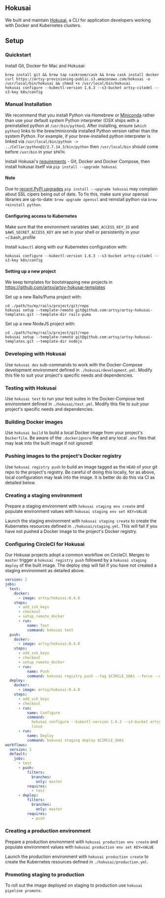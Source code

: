 ## Hokusai

We built and maintain [Hokusai](https://github.com/artsy/hokusai), a CLI for application developers working with
Docker and Kubernetes clusters.

## Setup

### Quickstart

Install Git, Docker for Mac and Hokusai:

```
brew install git && brew tap caskroom/cask && brew cask install docker
curl https://artsy-provisioning-public.s3.amazonaws.com/hokusai -o /usr/local/bin/hokusai && chmod +x /usr/local/bin/hokusai
hokusai configure --kubectl-version 1.6.3 --s3-bucket artsy-citadel --s3-key k8s/config
```

### Manual Installation

We recommend that you install Python via Homebrew or [Miniconda](https://conda.io/miniconda.html) rather than use
your default system Python interpreter (OSX ships with a preinstalled python at `/usr/bin/python`). After
installing, ensure (`which python`) links to the brew/miniconda installed Python version rather than the system
Python. For example, if your brew-installed python interpreter is linked via
`/usr/local/bin/python -> ../Cellar/python@2/2.7.14_3/bin/python` then `/usr/local/bin` should come before
`/usr/bin` in your `$PATH`.

Install Hokusai's [requirements](https://github.com/artsy/hokusai#requirements) - Git, Docker and Docker Compose, then install hokusai itself via
`pip install --upgrade hokusai`

#### Note

Due to
[recent PyPi upgrades](https://gis.stackexchange.com/questions/278989/pip-no-longer-works-with-qgis-2-18-x-python-tls-version-no-longer-supported)
`pip install --upgrade hokusai` may complain about SSL cipers being out of date. To fix this, make sure your
openssl libraries are up-to-date: `brew upgrade openssl` and reinstall python via `brew reinstall python`.

#### Configuring access to Kubernetes

Make sure that the environment variables `$AWS_ACCESS_KEY_ID` and `$AWS_SECRET_ACCESS_KEY` are set in your shell or persistently in your ~/.bash_profile

Install `kubectl` along with our Kubernetes configuration with:

`hokusai configure --kubectl-version 1.6.3 --s3-bucket artsy-citadel --s3-key k8s/config`

#### Setting up a new project

We keep templates for bootstrapping new projects in https://github.com/artsy/artsy-hokusai-templates

Set up a new Rails/Puma project with:

```
cd ./path/to/my/rails/project/git/repo
hokusai setup --template-remote git@github.com:artsy/artsy-hokusai-templates.git --template-dir rails-puma
```

Set up a new NodeJS project with:

```
cd ./path/to/my/rails/project/git/repo
hokusai setup --template-remote git@github.com:artsy/artsy-hokusai-templates.git --template-dir nodejs
```

### Developing with Hokusai

Use `hokusai dev` sub-commands to work with the Docker-Compose development environment defined in
`./hokusai/development.yml`. Modify this file to suit your project's specific needs and dependencies.

### Testing with Hokusai

Use `hokusai test` to run your test suites in the Docker-Compose test environment defined in `./hokusai/test.yml`.
Modify this file to suit your project's specific needs and dependencies.

### Building Docker images

Use `hokusai build` to build a local Docker image from your project's `Dockerfile`. Be aware of the `.dockerignore`
file and any local `.env` files that may leak into the built image if not ignored!

### Pushing images to the project's Docker registry

Use `hokusai registry push` to build an image tagged as the `HEAD` of your git repo to the project's registry. Be
careful of doing this locally, for as above, local configuration may leak into the image. It is better do do this
via CI as detailed below.

### Creating a staging environment

Prepare a staging environment with `hokusai staging env create` and populate environment values with
`hokusai staging env set KEY=VALUE`

Launch the staging environment with `hokusai staging create` to create the Kubernetes resources defined in
`./hokusai/staging.yml`. This will fail if you have not pushed a Docker image to the project's Docker registry.

### Configuring CircleCI for Hokusai

Our Hokusai projects adopt a common workflow on CircleCI. Merges to `master` trigger a `hokusai registry push`
followed by a `hokusai staging deploy` of the built image. The deploy step will fail if you have not created a
staging environment as detailed above.

```yml
version: 2
jobs:
  test:
    docker:
      - image: artsy/hokusai:0.4.0
    steps:
      - add_ssh_keys
      - checkout
      - setup_remote_docker
      - run:
          name: Test
          command: hokusai test
  push:
    docker:
      - image: artsy/hokusai:0.4.0
    steps:
      - add_ssh_keys
      - checkout
      - setup_remote_docker
      - run:
          name: Push
          command: hokusai registry push --tag $CIRCLE_SHA1 --force --overwrite
  deploy:
    docker:
      - image: artsy/hokusai:0.4.0
    steps:
      - add_ssh_keys
      - checkout
      - run:
          name: Configure
          command:
            hokusai configure --kubectl-version 1.6.3 --s3-bucket artsy-citadel --s3-key k8s/config --platform
            linux
      - run:
          name: Deploy
          command: hokusai staging deploy $CIRCLE_SHA1
workflows:
  version: 2
  default:
    jobs:
      - test
      - push:
          filters:
            branches:
              only: master
          requires:
            - test
      - deploy:
          filters:
            branches:
              only: master
          requires:
            - push
```

### Creating a production environment

Prepare a production environment with `hokusai production env create` and populate environment values with
`hokusai production env set KEY=VALUE`

Launch the production environment with `hokusai production create` to create the Kubernetes resources defined in
`./hokusai/production.yml`.

### Promoting staging to production

To roll out the image deployed on staging to production use `hokusai pipeline promote`.
